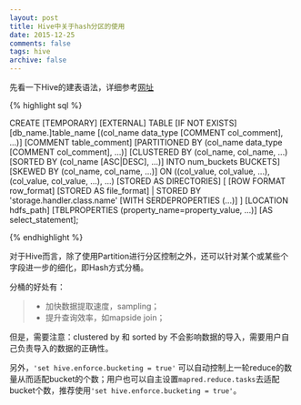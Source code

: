```yaml
---
layout: post
title: Hive中关于hash分区的使用
date: 2015-12-25
comments: false
tags: hive
archive: false
---
```

先看一下Hive的建表语法，详细参考[网址](https://cwiki.apache.org/confluence/display/Hive/LanguageManual+DDL)

{% highlight sql %}

CREATE [TEMPORARY] [EXTERNAL] TABLE [IF NOT EXISTS] [db_name.]table_name 
  [(col_name data_type [COMMENT col_comment], ...)]
  [COMMENT table_comment]
  [PARTITIONED BY (col_name data_type [COMMENT col_comment], ...)]
  [CLUSTERED BY (col_name, col_name, ...) [SORTED BY (col_name [ASC|DESC], ...)]
     INTO num_buckets BUCKETS]
  [SKEWED BY (col_name, col_name, ...)]
     ON ((col_value, col_value, ...), (col_value, col_value, ...), ...)
     [STORED AS DIRECTORIES]
  [
   [ROW FORMAT row_format] 
   [STORED AS file_format]
     | STORED BY 'storage.handler.class.name' [WITH SERDEPROPERTIES (...)]
  ]
  [LOCATION hdfs_path]
  [TBLPROPERTIES (property_name=property_value, ...)]
  [AS select_statement];

{% endhighlight %}

对于Hive而言，除了使用Partition进行分区控制之外，还可以针对某个或某些个字段进一步的细化，即Hash方式分桶。

分桶的好处有：
> * 加快数据提取速度，sampling；
> * 提升查询效率，如mapside join；

但是，需要注意：clustered by 和 sorted by 不会影响数据的导入，需要用户自己负责导入的数据的正确性。

另外，``'set hive.enforce.bucketing = true'`` 可以自动控制上一轮reduce的数量从而适配bucket的个数；用户也可以自主设置``mapred.reduce.tasks``去适配bucket个数，推荐使用``'set hive.enforce.bucketing = true'``。
